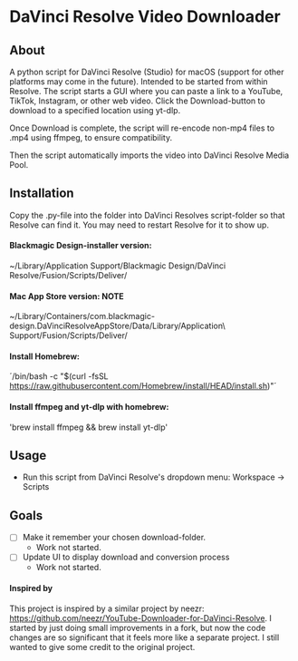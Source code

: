 # DaVinci Resolve Video Downloader


## About
A python script for DaVinci Resolve (Studio) for macOS (support for other platforms may come in the future). Intended to be started from within Resolve.
The script starts a GUI where you can paste a link to a YouTube, TikTok, Instagram, or other web video. Click the Download-button to download to a specified location using yt-dlp.

Once Download is complete, the script will re-encode non-mp4 files to .mp4 using ffmpeg, to ensure compatibility.

Then the script automatically imports the video into DaVinci Resolve Media Pool.



## Installation
Copy the .py-file into the folder into DaVinci Resolves script-folder so that Resolve can find it. You may need to restart Resolve for it to show up.

#### Blackmagic Design-installer version:
~/Library/Application Support/Blackmagic Design/DaVinci Resolve/Fusion/Scripts/Deliver/

#### Mac App Store version: NOTE
~/Library/Containers/com.blackmagic-design.DaVinciResolveAppStore/Data/Library/Application\ Support/Fusion/Scripts/Deliver/

#### Install Homebrew:
´/bin/bash -c "$(curl -fsSL https://raw.githubusercontent.com/Homebrew/install/HEAD/install.sh)"´

#### Install ffmpeg and yt-dlp with homebrew:
'brew install ffmpeg && brew install yt-dlp'


## Usage
- Run this script from DaVinci Resolve's dropdown menu: Workspace -> Scripts


## Goals
- [ ] Make it remember your chosen download-folder.
	- Work not started.
- [ ] Update UI to display download and conversion process
	- Work not started.



#### Inspired by
This project is inspired by a similar project by neezr: https://github.com/neezr/YouTube-Downloader-for-DaVinci-Resolve.
I started by just doing small improvements in a fork, but now the code changes are so significant that it feels more like a separate project. I still wanted to give some credit to the original project.
